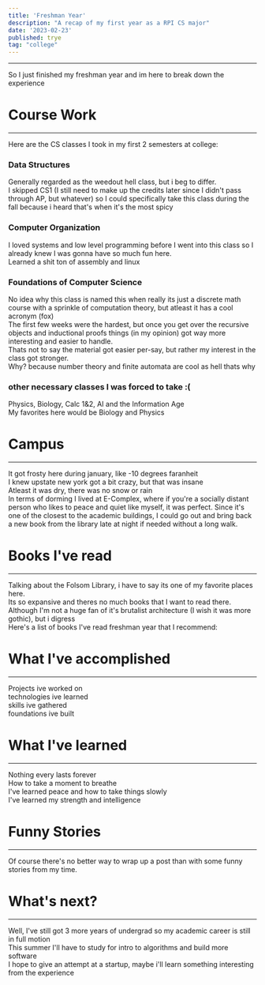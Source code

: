 ```yaml
---
title: 'Freshman Year'
description: "A recap of my first year as a RPI CS major"
date: '2023-02-23'
published: trye
tag: "college"
---
```


<script>
  import SEO from '$lib/components/seo.svelte'
  import Image from '$lib/components/Image.svelte'
</script>
<SEO title={title} description={description}/>

<style>
  a {
    color: black;
    text-decoration: none;
  }
</style>
---

So I just finished my freshman year and im here to break down the experience

# Course Work
---
Here are the CS classes I took in my first 2 semesters at college:  
### Data Structures
Generally regarded as the weedout hell class, but i beg to differ.  
I skipped CS1 (I still need to make up the credits later since I didn't pass through AP, but whatever) so I could specifically take this class during the fall because i heard that's when it's the most spicy  

### Computer Organization
I loved systems and low level programming before I went into this class so I already knew I was gonna have so much fun here.  
Learned a shit ton of assembly and linux

### Foundations of Computer Science
No idea why this class is named this when really its just a discrete math course with a sprinkle of computation theory, but atleast it has a cool acronym (fox)  
The first few weeks were the hardest, but once you get over the recursive objects and inductional proofs things (in my opinion) got way more interesting and easier to handle.  
Thats not to say the material got easier per-say, but rather my interest in the class got stronger.  
Why? because number theory and finite automata are cool as hell thats why

### other necessary classes I was forced to take :(  
Physics, Biology, Calc 1&2, AI and the Information Age  
My favorites here would be Biology and Physics

# Campus
---
It got frosty here during january, like -10 degrees faranheit  
I knew upstate new york got a bit crazy, but that was insane  
Atleast it was dry, there was no snow or rain  
In terms of dorming I lived at E-Complex, where if you're a socially distant person who likes to peace and quiet like myself, it was perfect. Since it's one of the closest to the academic buildings, I could go out and bring back a new book from the library late at night if needed without a long walk.   

# Books I've read
---
Talking about the Folsom Library, i have to say its one of my favorite places here.  
Its so expansive and theres no much books that I want to read there.  
Although I'm not a huge fan of it's brutalist architecture (I wish it was more gothic), but i digress  
Here's a list of books I've read freshman year that I recommend:  

# What I've accomplished
---
Projects ive worked on  
technologies ive learned  
skills ive gathered  
foundations ive built  

# What I've learned
---
Nothing every lasts forever  
How to take a moment to breathe  
I've learned peace and how to take things slowly  
I've learned my strength and intelligence  

# Funny Stories
--- 
Of course there's no better way to wrap up a post than with some funny stories from my time.  

# What's next?
---
Well, I've still got 3 more years of undergrad so my academic career is still in full motion  
This summer I'll have to study for intro to algorithms and build more software  
I hope to give an attempt at a startup, maybe i'll learn something interesting from the experience  